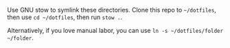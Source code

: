 Use GNU stow to symlink these directories. Clone this repo to `~/dotfiles`, then use `cd ~/dotfiles`, then run `stow .`.

Alternatively, if you love manual labor, you can use `ln -s ~/dotfiles/folder ~/folder`.
